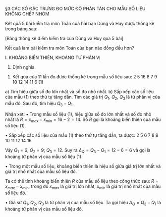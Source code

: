 §3 CÁC SỐ ĐẶC TRƯNG ĐO MỨC ĐỘ PHÂN TÁN CHO MẪU SỐ LIỆU KHÔNG GHÉP NHÓM

Kết quả 5 bài kiểm tra môn Toán của hai bạn Dũng và Huy được thống kê trong bảng sau:

[Bảng thống kê điểm kiểm tra của Dũng và Huy qua 5 bài]

Kết quả làm bài kiểm tra môn Toán của bạn nào đồng đều hơn?

I. KHOẢNG BIẾN THIÊN, KHOẢNG TỨ PHÂN VỊ

1. Định nghĩa

1) Kết quả của 11 lần đo được thống kê trong mẫu số liệu sau:
   2 5 16 8 7 9 10 12 14 11 6    (1)

a) Tìm hiệu giữa số đo lớn nhất và số đo nhỏ nhất.
b) Sắp xếp các số liệu của mẫu (1) theo thứ tự tăng dần. Tìm các giá trị $Q_1$, $Q_2$, $Q_3$ là tứ phân vị của mẫu đó. Sau đó, tìm hiệu $Q_3 - Q_1$.

Nhận xét:
• Trong mẫu số liệu (1), hiệu giữa số đo lớn nhất và số đo nhỏ nhất là
   $R = x_{max} - x_{min} = 16 - 2 = 14$.
Số $R$ gọi là khoảng biến thiên của mẫu số liệu (1).

• Sắp xếp các số liệu của mẫu (1) theo thứ tự tăng dần, ta được:
   2 5 6 7 8 9 10 11 12 14 16

Vậy $Q_1 = 6$; $Q_2 = 9$; $Q_3 = 12$. Suy ra $\Delta_Q = Q_3 - Q_1 = 12 - 6 = 6$ và gọi là khoảng tứ phân vị của mẫu số liệu (1).

• Trong một mẫu số liệu, khoảng biến thiên là hiệu số giữa giá trị lớn nhất và giá trị nhỏ nhất của mẫu số liệu đó.

Ta có thể tính khoảng biến thiên $R$ của mẫu số liệu theo công thức sau: $R = x_{max} - x_{min}$, trong đó $x_{max}$ là giá trị lớn nhất, $x_{min}$ là giá trị nhỏ nhất của mẫu số liệu đó.

• Giá sử $Q_1$, $Q_2$, $Q_3$ là tứ phân vị của mẫu số liệu. Ta gọi hiệu $\Delta_Q = Q_3 - Q_1$ là khoảng tứ phân vị của mẫu số liệu đó.